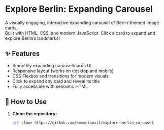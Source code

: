 # Explore Berlin: Expanding Carousel

A visually engaging, interactive expanding carousel of Berlin-themed image cards.  
Built with HTML, CSS, and modern JavaScript. Click a card to expand and explore Berlin’s landmarks!

## ✨ Features

- Smoothly expanding carousel/cards UI
- Responsive layout (works on desktop and mobile)
- CSS Flexbox and transitions for modern visuals
- Click to expand any card and reveal its title
- Fully accessible with semantic HTML

## 🚀 How to Use

1. **Clone the repository:**
   ```bash
   git clone https://github.com/emmadismail/explore-berlin-carousel
   ```
